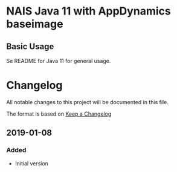 NAIS Java 11 with AppDynamics baseimage
=======================================

Basic Usage
---------------------

Se README for Java 11 for general usage.

# Changelog
All notable changes to this project will be documented in this file.

The format is based on [Keep a Changelog](http://keepachangelog.com/en/1.0.0/)

## 2019-01-08

### Added
- Initial version
